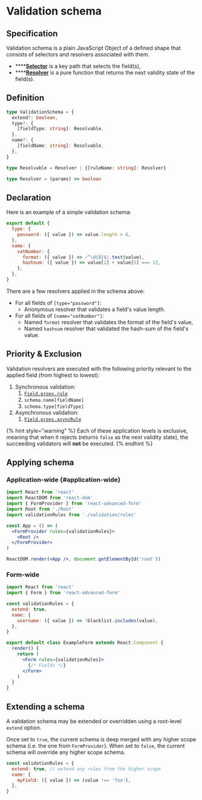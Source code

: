 # Validation schema

## Specification

Validation schema is a plain JavaScript Object of a defined shape that consists of selectors and resolvers associated with them.

* \*\*\*\*[**Selector**](rule-definition.md#selector) is a key path that selects the field\(s\),
* \*\*\*\*[**Resolver**](rule-definition.md#resolver) is a pure function that returns the next validity state of the field\(s\).

## Definition

```typescript
type ValidationSchema = {
  extend?: boolean,
  type?: {
    [fieldType: string]: Resolvable,
  },
  name?: {
    [fieldName: string]: Resolvable,
  },
}

type Resolvable = Resolver | {[ruleName: string]: Resolver}

type Resolver = (params) => boolean
```

## Declaration

Here is an example of a simple validation schema:

```javascript
export default {
  type: {
    password: ({ value }) => value.length > 6,
  },
  name: {
    vatNumber: {
      format: ({ value }) => /^\d{8}$/.test(value),
      hashsum: ({ value }) => value[2] + value[5] === 12,
    },
  },
}
```

There are a few resolvers applied in the schema above:

* For all fields of `[type="password"]`:
  * Anonymous resolver that validates a field's value length.
* For all fields of `[name="vatNumber"]`:
  * Named `format` resolver that validates the format of the field's value,
  * Named `hashsum` resolver that validated the hash-sum of the field's value.

## Priority & Exclusion

Validation resolvers are executed with the following priority relevant to the applied field \(from highest to lowest\):

1. Synchronous validation:
   1. [`Field.props.rule`](../../components/field/props/rule.md)
   2. `schema.name[fieldName]`
   3. `schema.type[fieldType]`
2. Asynchronous validation:
   1. [`Field.props.asyncRule`](../../components/field/props/async-rule.md)

{% hint style="warning" %}
Each of these application levels is exclusive, meaning that when it rejects \(returns `false` as the next validity state\), the succeeding validators will **not** be executed.
{% endhint %}

## Applying schema

### Application-wide {#application-wide}

```jsx
import React from 'react'
import ReactDOM from 'react-dom'
import { FormProvider } from 'react-advanced-form'
import Root from './Root'
import validationRules from './validation/rules'

const App = () => (
  <FormProvider rules={validationRules}>
    <Root />
  </FormProvider>
)

ReactDOM.render(<App />, document.getElementById('root'))
```

### Form-wide

```jsx
import React from 'react'
import { Form } from 'react-advanced-form'

const validationRules = {
  extend: true,
  name: {
    username: ({ value }) => !blacklist.includes(value),
  },
}

export default class ExampleForm extends React.Component {
  render() {
    return (
      <Form rules={validationRules}>
        {/* Fields */}
      </Form>
    )
  }
}
```

## Extending a schema

A validation schema may be extended or overridden using a root-level `extend` option.

Once set to `true`, the current schema is deep merged with any higher scope schema \(i.e. the one from `FormProvider`\). When set to `false`, the current schema will override any higher scope schema.

```javascript
const validationRules = {
  extend: true, // extend any rules from the higher scope
  name: {
    myField: ({ value }) => (value !== 'foo'),
  },
}
```



